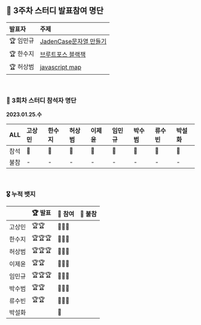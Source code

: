 ## 🚀 3주차 스터디 발표참여 명단

|발표자|주제|
|:--|:--|
|🏆 임민규|[JadenCase문자열 만들기](https://github.com/nincoding/algorithm-study/blob/main/weeklyIssue/week_3/docs(%EC%9E%84%EB%AF%BC%EA%B7%9C):%20PGS_LV%202_JadenCase%EB%AC%B8%EC%9E%90%EC%97%B4%20%EB%A7%8C%EB%93%A4%EA%B8%B0.md)|
|🏆 한수지|[브루트포스 블랙잭](https://github.com/nincoding/algorithm-study/blob/main/weeklyIssue/week_3/BOJ_%EB%B8%94%EB%9E%99%EC%9E%AD.md)|
|🏆 허상범|[javascript map](https://github.com/nincoding/algorithm-study/blob/main/weeklyIssue/week_3/%EC%83%81%EB%B2%94_javascript-map.md)|

<br>

### 🌱 3회차 스터디 참석자 명단

**2023.01.25.수**

|ALL|고상민|한수지|허상범|이제윤|임민규|박수범|류수빈|박설화|
|:--|:--|:--|:--|:--|:--|:--|:--|:--|
|참석|🏅|🏅|🏅|🏅|🏅|🏅|🏅|🏅|
|불참|-|-|-|-|-|-|-|-|

<br>

### 🎖 누적 뱃지

||🏆 발표|🏅 참여|🧨 불참|
|:--|:--|:--|:--|
|고상민|🏆🏆|🏅🏅🏅||
|한수지|🏆🏆🏆|🏅🏅🏅||
|허상범|🏆🏆🏆|🏅🏅🏅||
|이제윤|🏆🏆|🏅🏅🏅||
|임민규|🏆🏆🏆|🏅🏅🏅||
|박수범|🏆🏆|🏅🏅🏅||
|류수빈|🏆🏆|🏅🏅🏅||
|박설화||🏅|